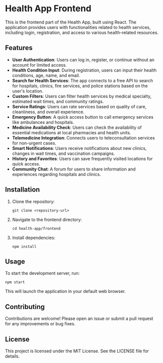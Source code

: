 # Health App Frontend

This is the frontend part of the Health App, built using React. The application provides users with functionalities related to health services, including login, registration, and access to various health-related resources.

## Features

- **User Authentication**: Users can log in, register, or continue without an account for limited access.
- **Health Condition Input**: During registration, users can input their health conditions, age, name, and email.
- **Search for Health Services**: The app connects to a free API to search for hospitals, clinics, fire services, and police stations based on the user's location.
- **Custom Filters**: Users can filter health services by medical specialty, estimated wait times, and community ratings.
- **Service Ratings**: Users can rate services based on quality of care, cleanliness, and overall experience.
- **Emergency Button**: A quick access button to call emergency services like ambulances and hospitals.
- **Medicine Availability Check**: Users can check the availability of essential medications at local pharmacies and health units.
- **Telemedicine Integration**: Connects users to teleconsultation services for non-urgent cases.
- **Smart Notifications**: Users receive notifications about new clinics, changes in wait times, and vaccination campaigns.
- **History and Favorites**: Users can save frequently visited locations for quick access.
- **Community Chat**: A forum for users to share information and experiences regarding hospitals and clinics.

## Installation

1. Clone the repository:
   ```
   git clone <repository-url>
   ```
2. Navigate to the frontend directory:
   ```
   cd health-app/frontend
   ```
3. Install dependencies:
   ```
   npm install
   ```

## Usage

To start the development server, run:
```
npm start
```
This will launch the application in your default web browser.

## Contributing

Contributions are welcome! Please open an issue or submit a pull request for any improvements or bug fixes.

## License

This project is licensed under the MIT License. See the LICENSE file for details.